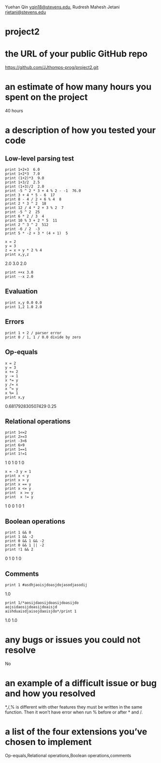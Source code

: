 Yuehan Qin yqin18@stevens.edu, Rudresh Mahesh Jetani rjetani@stevens.edu
# project2
# the URL of your public GitHub repo
https://github.com/JJthomps-prog/project2.git
# an estimate of how many hours you spent on the project
40 hours
# a description of how you tested your code
## Low-level parsing test
```
print 1+2+3  6.0   
print 1+2*3  7.0    
print (1+2)*3  9.0  
print 1+3/2  2.5  
print (1+3)/2  2.0  
print -5 ^ 2 * 3 + 4 % 2 - -1  76.0
print 3 + 4 * 5 - 6  17  
print 8 - 4 / 2 + 6 % 4  8  
print 2 * 3 ^ 2  18  
print 12 / 4 * 2 + 3 % 2  7  
print -5 ^ 2  25  
print 6 * 2 / 3  4  
print 10 % 3 + 2 * 5  11  
print 2 ^ 3 ^ 2  512  
print -6 / 2  -3  
print 5 * -2 + 3 * (4 + 1)  5  
```
```
x = 2
y = 3
z = x + y * 2 % 4
print x,y,z
```
2.0 3.0 2.0
```
print ++x 3.0
print --x 2.0  
```
## Evaluation
```
print x,y 0.0 0.0  
print 1,2 1.0 2.0 
```
## Errors
```
print 1 + 2 / parser error  
print 0 / 1, 1 / 0.0 divide by zero  
```
## Op-equals
```
x = 2  
y = 3   
x += 2   
y -= 1  
x *= y  
y /= x  
x ^= y  
x %= 1  
print x,y 
```
0.681792830507429 0.25
## Relational operations
```
print 1<=2  
print 2>=3  
print -3<6  
print 6>9  
print 1==1  
print 1!=1  
```
1 0 1 0 1 0  
```
x = -3 y = 1
print x < y  
print x > y  
print x == y  
print x <= y  
print  x >= y 
print  x != y 
```
1 0 0 1 0 1 
## Boolean operations
```
print 1 && 0  
print 1 && -2  
print 0 && 1 && -2  
print 0 && 1 || -2  
print !1 && 2  
```
0 1 0 1 0  
## Comments
```
print 1 #asdhjaoisjdoasjdojasodjasodij  
```
1.0  
```
print 1/*aosijdaosijdoasijdoasijdo  
aojsidaosijdoasijdoaisjd   
aishduaisdjaisojdaoisjdo*/print 1  
```
1.0 1.0  
# any bugs or issues you could not resolve
No
# an example of a difficult issue or bug and how you resolved
*,/,% is different with other features they must be written in the same function. Then it won't have error when run % before or after * and /.
# a list of the four extensions you’ve chosen to implement
Op-equals,Relational operations,Boolean operations,comments
